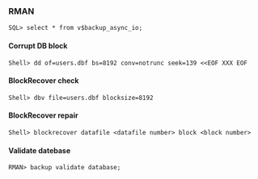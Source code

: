 ### RMAN

`SQL> select * from v$backup_async_io;`

#### Corrupt DB block
`Shell> dd of=users.dbf bs=8192 conv=notrunc seek=139 <<EOF
XXX
EOF`

#### BlockRecover check 
`Shell> dbv file=users.dbf blocksize=8192`
#### BlockRecover repair
`Shell> blockrecover datafile <datafile number> block <block number>`

#### Validate datebase
`RMAN> backup validate database;`
